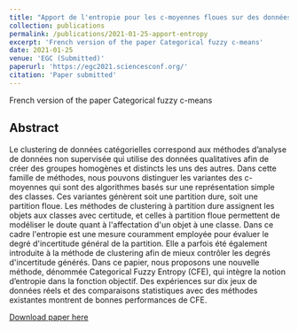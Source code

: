 ```yaml
---
title: "Apport de l'entropie pour les c-moyennes floues sur des données catégorielles"
collection: publications
permalink: /publications/2021-01-25-apport-entropy
excerpt: 'French version of the paper Categorical fuzzy c-means'
date: 2021-01-25
venue: 'EGC (Submitted)'
paperurl: 'https://egc2021.sciencesconf.org/'
citation: 'Paper submitted'
---
```


French version of the paper Categorical fuzzy c-means

## Abstract

Le clustering de données catégorielles correspond aux méthodes d’analyse de données non supervisée qui utilise des données qualitatives afin de créer des groupes homogènes et distincts les uns des autres. Dans cette famille de méthodes, nous pouvons distinguer les variantes des c-moyennes qui sont des algorithmes basés sur une représentation simple des classes. Ces variantes génèrent soit une partition dure, soit une partition floue. Les méthodes de clustering à partition dure assignent les objets aux classes avec certitude, et celles à partition floue permettent de modéliser le doute quant à l'affectation d'un objet à une classe. Dans ce cadre l'entropie est une mesure couramment employée pour évaluer le degré d'incertitude général de la partition. Elle a parfois été également introduite à la méthode de clustering afin de mieux contrôler les degrés d'incertitude générés. Dans ce papier, nous proposons une nouvelle méthode, dénommée Categorical Fuzzy Entropy (CFE), qui intègre la notion d’entropie dans la fonction objectif. Des expériences sur dix jeux de données réels et des comparaisons statistiques avec des méthodes existantes montrent de bonnes performances de CFE.

<a href='https://egc2021.sciencesconf.org/'>Download paper here</a>
